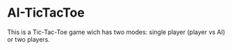 # AI-TicTacToe
 This is a Tic-Tac-Toe game wich has two modes: single player (player vs AI) or two players.
